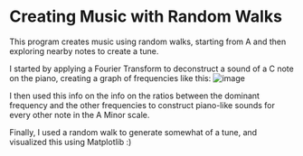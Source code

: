 # Creating Music with Random Walks
This program creates music using random walks, starting from A and then exploring nearby notes to create a tune.

I started by applying a Fourier Transform to deconstruct a sound of a C note on the piano, creating a graph of frequencies like this:
![image](https://user-images.githubusercontent.com/22297592/204111207-5a682c00-5f83-4fd9-9a84-f47dcf5ddb47.png)

I then used this info on the info on the ratios between the dominant frequency and the other frequencies to construct piano-like sounds for every other note in the A Minor scale.

Finally, I used a random walk to generate somewhat of a tune, and visualized this using Matplotlib :)
